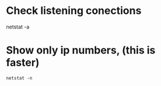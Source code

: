 # Check listening conections
   netstat -a

# Show only ip numbers, (this is faster)
`netstat -n`


